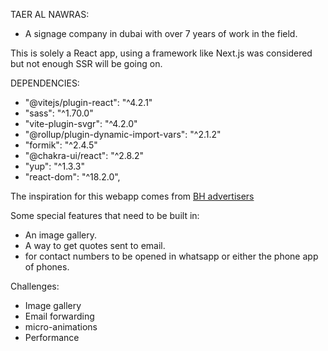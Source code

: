 TAER AL NAWRAS:

- A signage company in dubai with over 7 years of work in the field.

This is solely a React app, using a framework like Next.js was considered but not enough SSR will be going on.

DEPENDENCIES:

- "@vitejs/plugin-react": "^4.2.1"
- "sass": "^1.70.0"
- "vite-plugin-svgr": "^4.2.0"
- "@rollup/plugin-dynamic-import-vars": "^2.1.2"
- "formik": "^2.4.5"
- "@chakra-ui/react": "^2.8.2"
- "yup": "^1.3.3"
- "react-dom": "^18.2.0",

The inspiration for this webapp comes from [BH advertisers](https://bhadvertisers.ae/)

Some special features that need to be built in:

- An image gallery.
- A way to get quotes sent to email.
- for contact numbers to be opened in whatsapp or either the phone app of phones.

Challenges:

- Image gallery
- Email forwarding
- micro-animations
- Performance
